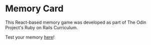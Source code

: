 # Memory Card

This React-based memory game was developed as part of The Odin Project's Ruby on Rails Curriculum.

Test your memory [here](https://naomiflagg.github.io/memory-card/)!

